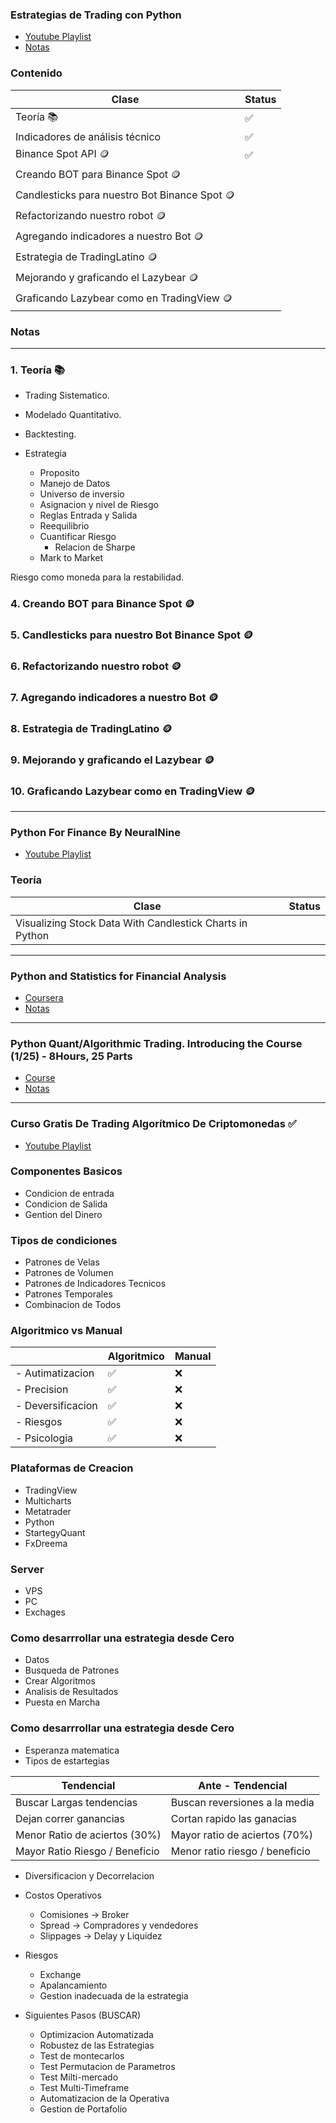 ### Estrategias de Trading con Python

- [Youtube Playlist](https://www.youtube.com/playlist?list=PLYlZyIXUXErFnQN9ZJ_UAmV84DiXHFd1Z)
- [Notas](./EstrategiasTradingPython.md)

### Contenido

| Clase                                         | Status |
| --------------------------------------------- | ------ |
| Teoría 📚                                     | ✅     |
| Indicadores de análisis técnico               | ✅     |
| Binance Spot API 🪙                           | ✅     |
| Creando BOT para Binance Spot 🪙              |        |
| Candlesticks para nuestro Bot Binance Spot 🪙 |        |
| Refactorizando nuestro robot 🪙               |        |
| Agregando indicadores a nuestro Bot 🪙        |        |
| Estrategia de TradingLatino 🪙                |        |
| Mejorando y graficando el Lazybear 🪙         |        |
| Graficando Lazybear como en TradingView 🪙    |        |

### Notas

---

### 1. Teoría 📚

- Trading Sistematico.
- Modelado Quantitativo.
- Backtesting.

- Estrategia
  - Proposito
  - Manejo de Datos
  - Universo de inversio
  - Asignacion y nivel de Riesgo
  - Reglas Entrada y Salida
  - Reequilibrio
  - Cuantificar Riesgo
    - Relacion de Sharpe
  - Mark to Market

Riesgo como moneda para la restabilidad.

### 4. Creando BOT para Binance Spot 🪙

### 5. Candlesticks para nuestro Bot Binance Spot 🪙

### 6. Refactorizando nuestro robot 🪙

### 7. Agregando indicadores a nuestro Bot 🪙

### 8. Estrategia de TradingLatino 🪙

### 9. Mejorando y graficando el Lazybear 🪙

### 10. Graficando Lazybear como en TradingView 🪙

---

### Python For Finance By NeuralNine

- [Youtube Playlist](https://www.youtube.com/playlist?list=PL7yh-TELLS1HJzPsb6Xjdse2zbyQ-ocDH)

### Teoría

| Clase                                                    | Status |
| -------------------------------------------------------- | ------ |
| Visualizing Stock Data With Candlestick Charts in Python |        |

---

### Python and Statistics for Financial Analysis

- [Coursera](https://www.coursera.org/learn/python-statistics-financial-analysis)
- [Notas](./PythonStatisticsforFinancial.md)

---

### Python Quant/Algorithmic Trading. Introducing the Course (1/25) - 8Hours, 25 Parts

- [Course](https://www.youtube.com/playlist?list=PLs6THB5KHWo2k0OdWXbu_pB_0n2KzpGC1)
- [Notas](./PythonQuantAlgorithmicTrading.md)

---

### Curso Gratis De Trading Algorítmico De Criptomonedas ✅

- [Youtube Playlist](https://www.youtube.com/watch?v=SiXWX0WsNS8)

### Componentes Basicos

- Condicion de entrada
- Condicion de Salida
- Gention del Dinero

### Tipos de condiciones

- Patrones de Velas
- Patrones de Volumen
- Patrones de Indicadores Tecnicos
- Patrones Temporales
- Combinacion de Todos

### Algoritmico vs Manual

|                   | Algoritmico | Manual |
| ----------------- | ----------- | ------ |
| - Autimatizacion  | ✅          | ❌     |
| - Precision       | ✅          | ❌     |
| - Deversificacion | ✅          | ❌     |
| - Riesgos         | ✅          | ❌     |
| - Psicologia      | ✅          | ❌     |

### Plataformas de Creacion

- TradingView
- Multicharts
- Metatrader
- Python
- StartegyQuant
- FxDreema

### Server

- VPS
- PC
- Exchages

### Como desarrrollar una estrategia desde Cero

- Datos
- Busqueda de Patrones
- Crear Algoritmos
- Analisis de Resultados
- Puesta en Marcha

### Como desarrrollar una estrategia desde Cero

- Esperanza matematica
- Tipos de estartegias

| Tendencial                     | Ante - Tendencial              |
| ------------------------------ | ------------------------------ |
| Buscar Largas tendencias       | Buscan reversiones a la media  |
| Dejan correr ganancias         | Cortan rapido las ganacias     |
| Menor Ratio de aciertos (30%)  | Mayor ratio de aciertos (70%)  |
| Mayor Ratio Riesgo / Beneficio | Menor ratio riesgo / beneficio |

- Diversificacion y Decorrelacion
- Costos Operativos

  - Comisiones &rarr; Broker
  - Spread &rarr; Compradores y vendedores
  - Slippages &rarr; Delay y Liquidez

- Riesgos

  - Exchange
  - Apalancamiento
  - Gestion inadecuada de la estrategia

- Siguientes Pasos (BUSCAR)

  - Optimizacion Automatizada
  - Robustez de las Estrategias
  - Test de montecarlos
  - Test Permutacion de Parametros
  - Test Milti-mercado
  - Test Multi-Timeframe
  - Automatizacion de la Operativa
  - Gestion de Portafolio
